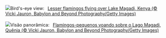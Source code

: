 ![](https://www.bing.com/th?id=OHR.MagadiFlamingos_EN-GB8544970880_UHD.jpg&w=1000)Bird's-eye view:&nbsp;&ensp;[Lesser flamingos flying over Lake Magadi, Kenya (© Vicki Jauron, Babylon and Beyond Photography/Getty Images)](https://www.bing.com/th?id=OHR.MagadiFlamingos_EN-GB8544970880_UHD.jpg)
<br><br/>
![](https://www.bing.com/th?id=OHR.MagadiFlamingos_PT-BR0452597039_UHD.jpg&w=1000)Visão panorâmica:&nbsp;&ensp;[Flamingos-pequenos voando sobre o Lago Magadi, Quênia (© Vicki Jauron, Babylon and Beyond Photography/Getty Images)](https://www.bing.com/th?id=OHR.MagadiFlamingos_PT-BR0452597039_UHD.jpg)
<br><br/>
